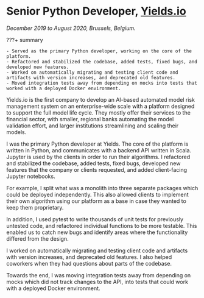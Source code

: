 # Senior Python Developer, [Yields.io](https://www.yields.io/)
_December 2019 to August 2020, Brussels, Belgium._

???+ summary

    - Served as the primary Python developer, working on the core of the platform.
    - Refactored and stabilized the codebase, added tests, fixed bugs, and developed new features.
    - Worked on automatically migrating and testing client code and artifacts with version increases, and deprecated old features.
    - Moved integration tests away from depending on mocks into tests that worked with a deployed Docker environment.

Yields.io is the first company to develop an AI-based automated model risk management system on an enterprise-wide scale
with a platform designed to support the full model life cycle.
They mostly offer their services to the financial sector, with smaller, regional banks automating the model validation effort,
and larger institutions streamlining and scaling their models.

I was the primary Python developer at Yields.
The core of the platform is written in Python, and communicates with a backend API written in Scala.
Jupyter is used by the clients in order to run their algorithms. I refactored and stabilized the codebase, added tests, fixed bugs,
developed new features that the company or clients requested, and added client-facing Jupyter notebooks.

For example, I split what was a monolith into three separate packages which could be deployed independently.
This also allowed clients to implement their own algorithm using our platform as a base in case they wanted to keep them proprietary.

In addition, I used pytest to write thousands of unit tests for previously untested code,
and refactored individual functions to be more testable.
This enabled us to catch new bugs and identify areas where the functionality differed from the design.

I worked on automatically migrating and testing client code and artifacts with version increases, and deprecated old features.
I also helped coworkers when they had questions about parts of the codebase.

Towards the end, I was moving integration tests away from depending on mocks which did not track changes to the API,
into tests that could work with a deployed Docker environment.
